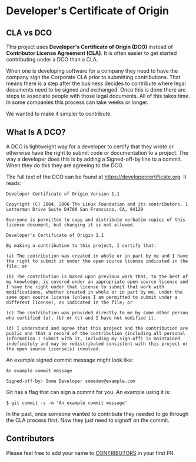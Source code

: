 # Developer's Certificate of Origin

## CLA vs DCO

This project uses **Developer's Certificate of Origin (DCO)** instead of
**Contributor License Agreement (CLA)**.
It is often easier to get started contributing under a DCO than a CLA.

When one is developing software for a company they need to have the company
sign the Corporate CLA prior to submitting contributions. That means there is
a step after the business decides to contribute where legal documents need
to be signed and exchanged. Once this is done there are steps to associate
people with those legal documents. All of this takes time. In some companies
this process can take weeks or longer.

We wanted to make it simpler to contribute.

## What Is A DCO?

A DCO is lightweight way for a developer to certify that they wrote or otherwise
have the right to submit code or documentation to a project. The way a developer
does this is by adding a Signed-off-by line to a commit. When they do this they
are agreeing to the DCO.

The full text of the DCO can be found at https://developercertificate.org.
It reads:

    Developer Certificate of Origin Version 1.1

    Copyright (C) 2004, 2006 The Linux Foundation and its contributors. 1 Letterman Drive Suite D4700 San Francisco, CA, 94129

    Everyone is permitted to copy and distribute verbatim copies of this license document, but changing it is not allowed.

    Developer's Certificate of Origin 1.1

    By making a contribution to this project, I certify that:

    (a) The contribution was created in whole or in part by me and I have the right to submit it under the open source license indicated in the file; or

    (b) The contribution is based upon previous work that, to the best of my knowledge, is covered under an appropriate open source license and I have the right under that license to submit that work with modifications, whether created in whole or in part by me, under the same open source license (unless I am permitted to submit under a different license), as indicated in the file; or

    (c) The contribution was provided directly to me by some other person who certified (a), (b) or (c) and I have not modified it.

    (d) I understand and agree that this project and the contribution are public and that a record of the contribution (including all personal information I submit with it, including my sign-off) is maintained indefinitely and may be redistributed consistent with this project or the open source license(s) involved.

An example signed commit message might look like:

    An example commit message

    Signed-off-by: Some Developer somedev@example.com

Git has a flag that can sign a commit for you. An example using it is:

```
$ git commit -s -m 'An example commit message'
```

In the past, once someone wanted to contribute they needed to go through
the CLA process first. Now they just need to signoff on the commit.

## Contributors

Please feel free to add your name to [CONTRIBUTORS](https://github.com/omapsapp/omapsapp/blob/master/CONTRIBUTORS) in your first PR.